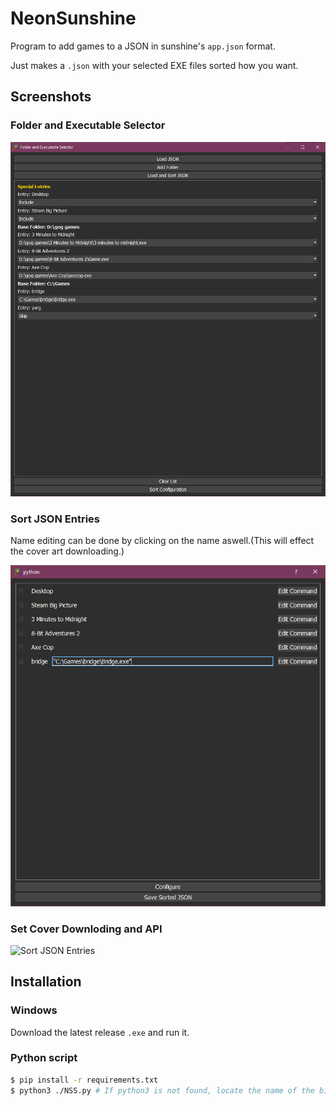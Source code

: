# NeonSunshine
Program to add games to a JSON in sunshine's `app.json` format.

Just makes a `.json` with your selected EXE files sorted how you want.

## Screenshots

### Folder and Executable Selector
![Folder and Executable Selector](screenshots/screenshot1.png)

### Sort JSON Entries
Name editing can be done by clicking on the name aswell.(This will effect the cover art downloading.)

![Sort JSON Entries](screenshots/screenshot2.png)

### Set Cover Downloding and API
![Sort JSON Entries](screenshots/screenshot3.png)

## Installation
### Windows
Download the latest release `.exe` and run it.

### Python script
```bash
$ pip install -r requirements.txt
$ python3 ./NSS.py # If python3 is not found, locate the name of the binary yourself. 
```
